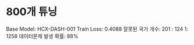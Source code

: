 # 800개 튜닝

Base Model: HCX-DASH-001
Train Loss: 0.4088
잘못된 국가 개수: 201
: 124
 1: 1258
데이터문제 발생 확률: 88%